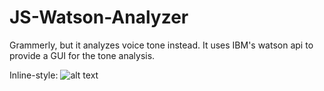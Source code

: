 # JS-Watson-Analyzer
Grammerly, but it analyzes voice tone instead. It uses IBM's watson api to provide a GUI for the tone analysis.

Inline-style: 
![alt text](https://lh3.googleusercontent.com/R4_rzlukqHzzSXTxNqEJ37sZiBewjgiVJ6s00tMgBlFpxiMoFgZIxLDAeLm8T6d_21ZF2Fexdaj5UZJVlVy42cMERVzLNuE6fv3LhE1u9rEKVrvHhWje3lboa7PS6oQ2xncX1iCf_m8NbG7xhR3CBHozssakmsgVoQWQGDnHANXNAnFq2Ewft815LMN0H5M-U05-WX4fbzS--BnfX42YszM_xq7SlmLhZr9m-StWsNLTwl6t2Pqg4NoBJsTuNGb5JrFc9AKjoX2suqddL4CTsnBUMFCncbzvb6CJ34BZDU5i3cyP8N8bBM1x8ZXNd7_iznTma4uopgpmFfpoHe5Hx6H37AhisOjIpsU6aS5cz5vXAmnpXtP_HBsy8fn7-K-Tbu2FnPgyYQ7y8jJiPWUi96wCGAdBO1oZda8KPQyUVKQ-ugf2Uq_nDMBJE-qPiDmpa1bNVUU0SciE2KZ4UwUJxQPPY8IDrL0DBkrN-E1t5rzmB5hJZhpjqVGxgoimCWW8Kp6gen8TzDJuiyInswlicKQwpsZRfSpopWy-StWa67WfhmoLK_7OrcNAiZ-xGLIcfqeGrNMY=w2480-h1316 "Logo Title Text 1")
